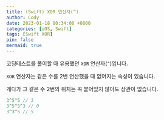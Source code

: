 ```yaml
---
title: (Swift) XOR 연산자(^)
author: Cody
date: 2023-01-18 00:34:00 +0800
categories: [iOS, Swift]
tags: [Swift XOR]
pin: false
mermaid: true
---
```

코딩테스트를 풀이할 때 유용했던 `XOR` 연산자(`^`)입니다.

`XOR` 연산자는 같은 수를 2번 연산했을 때 없어지는 속성이 있습니다.

게다가 그 같은 수 2번의 위치는 꼭 붙어있지 않아도 상관이 없습니다.

```swift
3^5^5 // 3
3^5^5^3 // 0
3^3^5 // 5
```